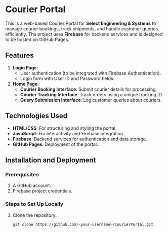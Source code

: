 # Courier Portal

This is a web-based Courier Portal for **Select Engineering & Systems** to manage courier bookings, track shipments, and handle customer queries efficiently. The project uses **Firebase** for backend services and is designed to be hosted on GitHub Pages.

## Features
1. **Login Page**:
   - User authentication (to be integrated with Firebase Authentication).
   - Login form with User ID and Password fields.
2. **Home Page**:
   - **Courier Booking Interface**: Submit courier details for processing.
   - **Courier Tracking Interface**: Track orders using a unique tracking ID.
   - **Query Submission Interface**: Log customer queries about couriers.

## Technologies Used
- **HTML/CSS**: For structuring and styling the portal.
- **JavaScript**: For interactivity and Firebase integration.
- **Firebase**: Backend services for authentication and data storage.
- **GitHub Pages**: Deployment of the portal.

## Installation and Deployment

### Prerequisites
1. A GitHub account.
2. Firebase project credentials.

### Steps to Set Up Locally
1. Clone the repository:
   ```bash
   git clone https://github.com/<your-username>/CourierPortal.git
